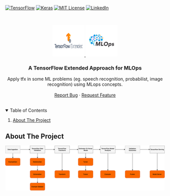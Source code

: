 

[![TensorFlow][tensorflow-shield]][tensorflow-url]
[![Keras][keras-shield]][keras-url]
[![MIT License][license-shield]][license-url]
[![LinkedIn][linkedin-shield]][linkedin-url]

<!-- PROJECTS LOGO -->
<br />
<p align="center">
  <a href="https://github.com/neemiasbsilva/mlops-with-tensorflow-extends">
    <img src="reports/figures/tfx-logo.png" alt="Logo" width="100" height="100">
    <img src="reports/figures/mlops.png" alt="Logo" width="100" height="100">
  </a>
  <h3 align="center">A TensorFlow Extended Approach for MLOps</h3>
  <p align="center">
    Apply tfx in some ML problems (eg. speech recognition, probabilist, image recognition) using MLops concepts.
    <br />
    <br />
    <a href="https://github.com/neemiasbsilva/mlops-with-tensorflow-extends/issues">Report Bug</a>
    ·
    <a href="https://github.com/neemiasbsilva/mlops-with-tensorflow-extends/issues">Request Feature</a>
  </p>
</p>

<br />

<details open="open">
  <summary>Table of Contents</summary>
  <ol>
    <li>
      <a href="#about-the-project">About The Project</a>
    </li>
  </ol>
</details>

## About The Project

[![Corresponding TFX libraries][tfx-libraries]](https://www.tensorflow.org/tfx?hl=pt-br)


[license-shield]: https://img.shields.io/github/license/Ileriayo/markdown-badges?style=for-the-badge
[license-url]: https://github.com/neemiasbsilva/mlops-with-tensorflow-extends/blob/main/LICENSE.txt
[linkedin-shield]: https://img.shields.io/badge/linkedin-%230077B5.svg?style=for-the-badge&logo=linkedin&logoColor=white
[linkedin-url]: https://www.linkedin.com/in/neemias-bucéli-1836abb8/
[tensorflow-shield]: https://img.shields.io/badge/TensorFlow-%23FF6F00.svg?style=for-the-badge&logo=TensorFlow&logoColor=white
[tensorflow-url]: http://tensorflow.org/
[keras-shield]: https://img.shields.io/badge/Keras-%23D00000.svg?style=for-the-badge&logo=Keras&logoColor=white
[keras-url]: https://www.tensorflow.org/guide/keras?hl=pt-br
[tfx-libraries]: reports/figures/tfx-components.png
